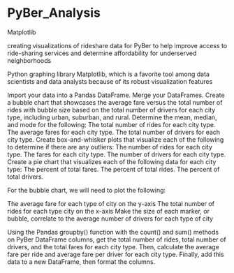 # PyBer_Analysis
Matplotlib

creating visualizations of rideshare data for PyBer to help improve access to ride-sharing services and determine affordability for underserved neighborhoods

Python graphing library Matplotlib, which is a favorite tool among data scientists and data analysts because of its robust visualization features

Import your data into a Pandas DataFrame.
Merge your DataFrames.
Create a bubble chart that showcases the average fare versus the total number of rides with bubble size based on the total number of drivers for each city type, including urban, suburban, and rural.
Determine the mean, median, and mode for the following:
The total number of rides for each city type.
The average fares for each city type.
The total number of drivers for each city type.
Create box-and-whisker plots that visualize each of the following to determine if there are any outliers:
The number of rides for each city type.
The fares for each city type.
The number of drivers for each city type.
Create a pie chart that visualizes each of the following data for each city type:
The percent of total fares.
The percent of total rides.
The percent of total drivers.

For the bubble chart, we will need to plot the following:

The average fare for each type of city on the y-axis
The total number of rides for each type city on the x-axis
Make the size of each marker, or bubble, correlate to the average number of drivers for each type of city

Using the Pandas groupby() function with the count() and sum() methods on PyBer DataFrame columns, get the total number of rides, total number of drivers, and the total fares for each city type. Then, calculate the average fare per ride and average fare per driver for each city type. Finally, add this data to a new DataFrame, then format the columns.